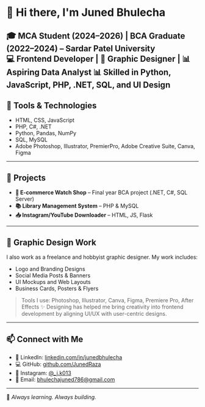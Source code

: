 # 👋 Hi there, I'm Juned Bhulecha

🎓 MCA Student (2024–2026) | BCA Graduate (2022–2024) – Sardar Patel University  
💻 Frontend Developer | 🎨 Graphic Designer | 📊 Aspiring Data Analyst
📊 Skilled in Python, JavaScript, PHP, .NET, SQL, and UI Design  
---
## 🔧 Tools & Technologies
- HTML, CSS, JavaScript
- PHP, C#, .NET
- Python, Pandas, NumPy
- SQL, MySQL
- Adobe Photoshop, Illustrator, PremierPro, Adobe Creative Suite, Canva, Figma
---
## 💼 Projects
- **🛒 E-commerce Watch Shop** – Final year BCA project (.NET, C#, SQL Server)
- **📚 Library Management System** – PHP & MySQL
- **📥 Instagram/YouTube Downloader** – HTML, JS, Flask
---
## 🎨 Graphic Design Work
I also work as a freelance and hobbyist graphic designer. My work includes:
- Logo and Branding Designs
- Social Media Posts & Banners
- UI Mockups and Web Layouts
- Business Cards, Posters & Flyers
> Tools I use: Photoshop, Illustrator, Canva, Figma, Premiere Pro, After Effects
✨ Designing has helped me bring creativity into frontend development by aligning UI/UX with user-centric designs.
---
## 📫 Connect with Me
- 💼 LinkedIn: [linkedin.com/in/junedbhulecha](https://www.linkedin.com/in/junedbhulecha)
- 💻 GitHub: [github.com/JunedRaza](https://github.com/Juned-Bhulecha)
- 📸 Instagram: [@_j.k013](https://www.instagram.com/_j.k013/)
- 📧 Email: bhulechajuned786@gmail.com
---
🧠 *Always learning. Always building.*
